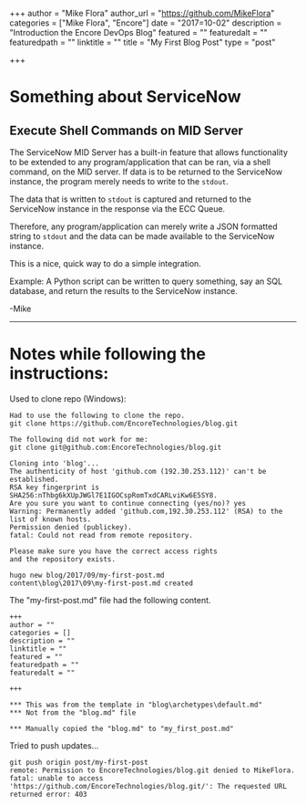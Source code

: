 +++
author = "Mike Flora"
author_url = "https://github.com/MikeFlora"
categories = ["Mike Flora", "Encore"]
date = "2017=10-02"
description = "Introduction the Encore DevOps Blog"
featured = ""
featuredalt = ""
featuredpath = ""
linktitle = ""
title = "My First Blog Post"
type = "post"

+++
# Something about ServiceNow
 
## Execute Shell Commands on MID Server
 
The ServiceNow MID Server has a built-in feature that allows functionality to be extended to any program/application that can be ran, via a shell command, on the MID server.
If data is to be returned to the ServiceNow instance, the program merely needs to write to the `stdout`.

The data that is written to `stdout` is captured and returned to the ServiceNow instance in the response via the ECC Queue.

Therefore, any program/application can merely write a JSON formatted string to `stdout` and the data can be made available to the ServiceNow instance.

This is a nice, quick way to do a simple integration.

 Example:
   A Python script can be written to query something, say an SQL database, and return the results to the ServiceNow instance.

-Mike

-----
# Notes while following the instructions:

Used to clone repo (Windows):
```
Had to use the following to clone the repo.
git clone https://github.com/EncoreTechnologies/blog.git

The following did not work for me:
git clone git@github.com:EncoreTechnologies/blog.git

Cloning into 'blog'...
The authenticity of host 'github.com (192.30.253.112)' can't be established.
RSA key fingerprint is SHA256:nThbg6kXUpJWGl7E1IGOCspRomTxdCARLviKw6E5SY8.
Are you sure you want to continue connecting (yes/no)? yes
Warning: Permanently added 'github.com,192.30.253.112' (RSA) to the list of known hosts.
Permission denied (publickey).
fatal: Could not read from remote repository.

Please make sure you have the correct access rights
and the repository exists.
```

```
hugo new blog/2017/09/my-first-post.md
content\blog\2017\09\my-first-post.md created
```

The "my-first-post.md" file had the following content.
```
+++
author = ""
categories = []
description = ""
linktitle = ""
featured = ""
featuredpath = ""
featuredalt = ""

+++

*** This was from the template in "blog\archetypes\default.md"
*** Not from the "blog.md" file

*** Manually copied the "blog.md" to "my_first_post.md"
```

Tried to push updates...
```
git push origin post/my-first-post
remote: Permission to EncoreTechnologies/blog.git denied to MikeFlora.
fatal: unable to access 'https://github.com/EncoreTechnologies/blog.git/': The requested URL returned error: 403
```